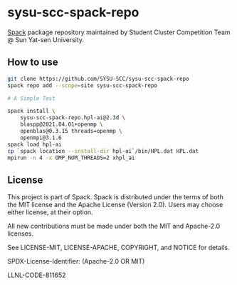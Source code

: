 # sysu-scc-spack-repo

[Spack](https://spack.readthedocs.io/en/v0.16.2/repositories.html) package repository maintained by Student Cluster Competition Team @ Sun Yat-sen University.

## How to use

```bash
git clone https://github.com/SYSU-SCC/sysu-scc-spack-repo
spack repo add --scope=site sysu-scc-spack-repo

# A Simple Test

spack install \
    sysu-scc-spack-repo.hpl-ai@2.3d \
    blaspp@2021.04.01+openmp \
    openblas@0.3.15 threads=openmp \
    openmpi@3.1.6
spack load hpl-ai
cp `spack location --install-dir hpl-ai`/bin/HPL.dat HPL.dat
mpirun -n 4 -x OMP_NUM_THREADS=2 xhpl_ai
```

## License

This project is part of Spack. Spack is distributed under the terms of both the
MIT license and the Apache License (Version 2.0). Users may choose either
license, at their option.

All new contributions must be made under both the MIT and Apache-2.0 licenses.

See LICENSE-MIT, LICENSE-APACHE, COPYRIGHT, and NOTICE for details.

SPDX-License-Identifier: (Apache-2.0 OR MIT)

LLNL-CODE-811652
